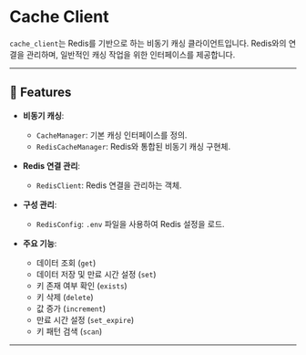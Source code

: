 # Cache Client

`cache_client`는 Redis를 기반으로 하는 비동기 캐싱 클라이언트입니다. Redis와의 연결을 관리하며, 일반적인 캐싱 작업을 위한 인터페이스를 제공합니다.

---

## 🚀 Features

- **비동기 캐싱**:
  - `CacheManager`: 기본 캐싱 인터페이스를 정의.
  - `RedisCacheManager`: Redis와 통합된 비동기 캐싱 구현체.

- **Redis 연결 관리**:
  - `RedisClient`: Redis 연결을 관리하는 객체.

- **구성 관리**:
  - `RedisConfig`: `.env` 파일을 사용하여 Redis 설정을 로드.

- **주요 기능**:
  - 데이터 조회 (`get`)
  - 데이터 저장 및 만료 시간 설정 (`set`)
  - 키 존재 여부 확인 (`exists`)
  - 키 삭제 (`delete`)
  - 값 증가 (`increment`)
  - 만료 시간 설정 (`set_expire`)
  - 키 패턴 검색 (`scan`)

---

